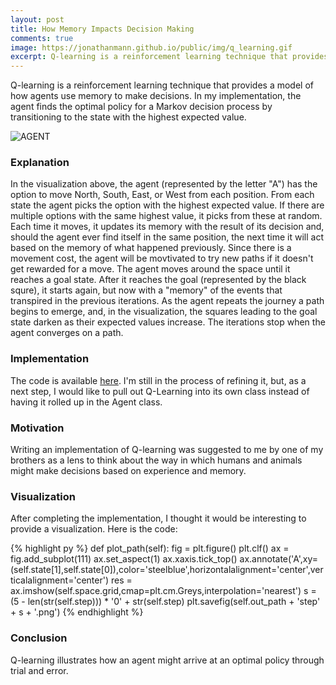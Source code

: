 ```yaml
---
layout: post
title: How Memory Impacts Decision Making
comments: true
image: https://jonathanmann.github.io/public/img/q_learning.gif
excerpt: Q-learning is a reinforcement learning technique that provides a model of how agents use memory to make decisions. In my implementation, the agent finds the optimal policy for a Markov decision process by transitioning to the state with the highest expected value.
---
```


Q-learning is a reinforcement learning technique that provides a model of how agents use memory to make decisions. In my implementation, the agent finds the optimal policy for a Markov decision process by transitioning to the state with the highest expected value.

![AGENT](https://jonathanmann.github.io/public/img/q_learning_steps.gif)

### Explanation
In the visualization above, the agent (represented by the letter "A") has the option to move North, South, East, or West from each position. From each state the agent picks the option with the highest expected value. If there are multiple options with the same highest value, it picks from these at random. Each time it moves, it updates its memory with the result of its decision and, should the agent ever find itself in the same position, the next time it will act based on the memory of what happened previously. Since there is a movement cost, the agent will be movtivated to try new paths if it doesn't get rewarded for a move. The agent moves around the space until it reaches a goal state. After it reaches the goal (represented by the black squre), it starts again, but now with a "memory" of the events that transpired in the previous iterations. As the agent repeats the journey a path begins to emerge, and, in the visualization, the squares leading to the goal state darken as their expected values increase. The iterations stop when the agent converges on a path.

### Implementation
The code is available [here](https://github.com/jonathanmann/q_learning). I'm still in the process of refining it, but, as a next step, I would like to pull out Q-Learning into its own class instead of having it rolled up in the Agent class.

### Motivation
Writing an implementation of Q-learning was suggested to me by one of my brothers as a lens to think about the way in which humans and animals might make decisions based on experience and memory.

### Visualization
After completing the implementation, I thought it would be interesting to provide a visualization. Here is the code:

{% highlight py %}
    def plot_path(self):
        fig = plt.figure()
        plt.clf()
        ax = fig.add_subplot(111)
        ax.set_aspect(1)
        ax.xaxis.tick_top()
        ax.annotate('A',xy=(self.state[1],self.state[0]),color='steelblue',horizontalalignment='center',verticalalignment='center')
        res = ax.imshow(self.space.grid,cmap=plt.cm.Greys,interpolation='nearest')
        s = (5 - len(str(self.step))) * '0' + str(self.step)
        plt.savefig(self.out_path + 'step' + s + '.png')
{% endhighlight %}

### Conclusion
Q-learning illustrates how an agent might arrive at an optimal policy through trial and error.

